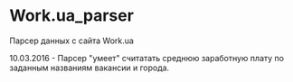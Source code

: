 # Work.ua_parser
Парсер данных с сайта Work.ua

10.03.2016 - Парсер "умеет" считатать среднюю заработную плату по заданным названиям вакансии и города.
